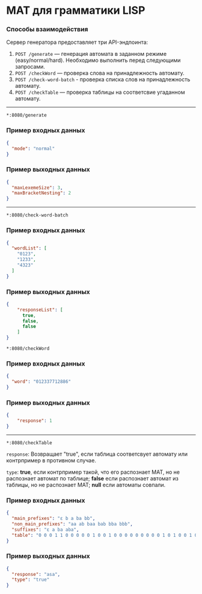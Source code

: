 
# MAT для грамматики LISP

### Способы взаимодействия

Сервер генератора предоставляет три API-эндпоинта:

1. `POST /generate` — генерация автомата в заданном режиме (easy/normal/hard). Необходимо выполнить перед следующими запросами.
2. `POST /checkWord` — проверка слова на принадлежность автомату.
3. `POST /check-word-batch` - проверка списка слов на принадлежность автомату.
4. `POST /checkTable` — проверка таблицы на соответсвие угаданном автомату.

---

`*:8080/generate`
### Пример входных данных
```json
{
  "mode": "normal"
}
```
### Пример выходных данных
```json
{
  "maxLexemeSize": 3,
  "maxBracketNesting": 2
}
```
---

`*:8080/check-word-batch`
### Пример входных данных

```json
{
  "wordList": [
    "0123",
    "1233",
    "4323"
  ]
}
```
### Пример выходных данных
```json
{
    "responseList": [
      true,
      false,
      false
    ]
}
```

`*:8080/checkWord`
### Пример входных данных

```json
{
  "word": "012337712886"
}
```
### Пример выходных данных
```json
{
    "response": 1
}
```
---
`*:8080/checkTable`

`response`: Возвращает "true", если таблица соответсвует автомату или контрпример в противном случае.

`type`: **true**, если контрпример такой, что его распознает МАТ, но не распознает автомат по таблице; **false** 
если распознает автомат из таблицы, но не распознает МАТ; **null** если автоматы совпали.
### Пример входных данных
```json
{
  "main_prefixes": "ε b a ba bb",
  "non_main_prefixes": "aa ab baa bab bba bbb",
  "suffixes": "ε a ba aba",
  "table": "0 0 0 1 1 0 0 0 0 0 1 0 0 1 0 0 0 0 0 0 0 0 0 1 0 1 0 0 1 0 0 0 0 0 0 0 0 0 0 0 0 0 0 0"
}
```

### Пример выходных данных
```json
{
  "response": "asa",
  "type": "true"
}
```
